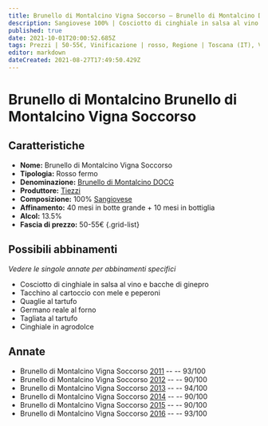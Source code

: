 ```yaml
---
title: Brunello di Montalcino Vigna Soccorso – Brunello di Montalcino DOCG – Tiezzi – Toscana (IT) – 50-55€ – 4★-5★
description: Sangiovese 100% | Cosciotto di cinghiale in salsa al vino e ginepro – Tacchino al cartoccio con mele e peperoni – Quaglie al tartufo – Germano reale al forno – Tagliata al tartufo – Cinghiale in agrodolce
published: true
date: 2021-10-01T20:00:52.685Z
tags: Prezzi | 50-55€, Vinificazione | rosso, Regione | Toscana (IT), Vinificazione | varietale, Vitigni | Sangiovese, Alimento | cinghiale, Alimento-dettagli | coscia, Aromatizzazione | salsa al vino e ginepro, Alimento | tacchino, Cottura | al cartoccio, Aromatizzazione | con mele e peperoni, Alimento | quaglia, Aromatizzazione | al tartufo,  Alimento | germano reale, Cottura | al forno, Aromatizzazione | in agrodolce, Vinificazione | fermo, Valutazioni | 5 stelle, 
editor: markdown
dateCreated: 2021-08-27T17:49:50.429Z
---
```


# Brunello di Montalcino Brunello di Montalcino Vigna Soccorso

## Caratteristiche
- **Nome:** Brunello di Montalcino Vigna Soccorso
- **Tipologia:** Rosso fermo
- **Denominazione:** [Brunello di Montalcino DOCG](/denominazioni/Italia/Toscana/DOCG/Brunello-di-Montalcino)
- **Produttore:** [Tiezzi](/produttori/Italia/Toscana/Tiezzi) 
- **Composizione:** 100% [Sangiovese](/vitigni/Italia/bacca-nera/sangiovese)
- **Affinamento:** 40 mesi in botte grande + 10 mesi in bottiglia
- **Alcol:** 13.5%
- **Fascia di prezzo:** 50-55€ 
{.grid-list}


## Possibili abbinamenti
*Vedere le singole annate per abbinamenti specifici*

- Cosciotto di cinghiale in salsa al vino e bacche di ginepro
- Tacchino al cartoccio con mele e peperoni
- Quaglie al tartufo
- Germano reale al forno
- Tagliata al tartufo
- Cinghiale in agrodolce

## Annate
- Brunello di Montalcino Vigna Soccorso [2011](vini/Italia/Toscana/Tiezzi/Tenuta-Greppo-Riserva/2011) -- <span class="star-5"></span> -- 93/100
- Brunello di Montalcino Vigna Soccorso [2012](vini/Italia/Toscana/Tiezzi/Tenuta-Greppo-Riserva/2012) -- <span class="star-4"></span> -- 90/100
- Brunello di Montalcino Vigna Soccorso [2013](vini/Italia/Toscana/Tiezzi/Tenuta-Greppo-Riserva/2013) -- <span class="star-5"></span> -- 94/100
- Brunello di Montalcino Vigna Soccorso [2014](vini/Italia/Toscana/Tiezzi/Tenuta-Greppo-Riserva/2014) -- <span class="star-4"></span> -- 90/100
- Brunello di Montalcino Vigna Soccorso [2015](vini/Italia/Toscana/Tiezzi/Tenuta-Greppo-Riserva/2015) -- <span class="star-4"></span> -- 90/100
- Brunello di Montalcino Vigna Soccorso [2016](vini/Italia/Toscana/Tiezzi/Tenuta-Greppo-Riserva/2016) -- <span class="star-5"></span> -- 93/100 